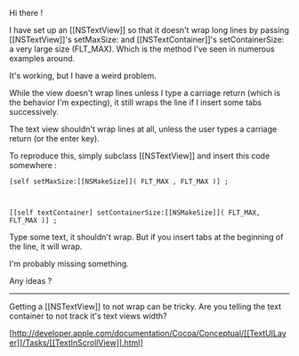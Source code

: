 Hi there !

I have set up an [[NSTextView]] so that it doesn't wrap long lines by passing [[NSTextView]]'s setMaxSize: and [[NSTextContainer]]'s setContainerSize: a very large size (FLT_MAX). Which is the method I've seen in numerous examples around.

It's working, but I have a weird problem.

While the view doesn't wrap lines unless I type a carriage return (which is the behavior I'm expecting), it still wraps the line if I insert some tabs successively.

The text view shouldn't wrap lines at all, unless the user types a carriage return (or the enter key).

To reproduce this, simply subclass [[NSTextView]] and insert this code somewhere :

<code>[self setMaxSize:[[NSMakeSize]]( FLT_MAX , FLT_MAX )] ;
		
[[self textContainer] setContainerSize:[[NSMakeSize]]( FLT_MAX, FLT_MAX )] ;
</code>

Type some text, it shouldn't wrap. But if you insert tabs at the beginning of the line, it will wrap.

I'm probably missing something.

Any ideas ?

----

Getting a [[NSTextView]] to not wrap can be tricky. Are you telling the  text container to not track it's text views width?

[http://developer.apple.com/documentation/Cocoa/Conceptual/[[TextUILayer]]/Tasks/[[TextInScrollView]].html]